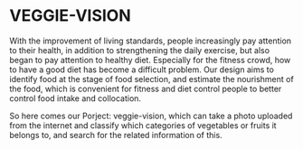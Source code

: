 # VEGGIE-VISION
With the improvement of living standards, people increasingly pay attention to their health, in addition to strengthening the daily exercise, but also began to pay attention to healthy diet. Especially for the fitness crowd, how to have a good diet has become a difficult problem. Our design aims to identify food at the stage of food selection, and estimate the nourishment of the food, which is convenient for fitness and diet control people to better control food intake and collocation.

So here comes our Porject: veggie-vision, which can take a photo uploaded from the internet and classify which categories of vegetables or fruits it belongs to, and search for the related information of this. 

